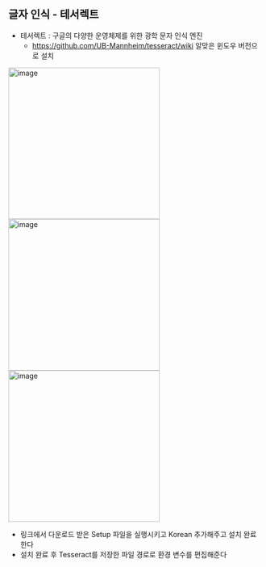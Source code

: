 ## 글자 인식 - 테서렉트

- 테서렉트 : 구글의 다양한 운영체제를 위한 광학 문자 인식 엔진
  - https://github.com/UB-Mannheim/tesseract/wiki 알맞은 윈도우 버전으로 설치

<img width="300" alt="image" src="https://github.com/namkidong98/SKT_FLY_AI_Challenger4/assets/113520117/10105432-717c-4afe-9b33-54e3ec4fda57">
<img width="300" alt="image" src="https://github.com/namkidong98/SKT_FLY_AI_Challenger4/assets/113520117/bd63ea8e-3faf-4bba-bc59-ebc5d0cc6236">
<img width="300" alt="image" src="https://github.com/namkidong98/SKT_FLY_AI_Challenger4/assets/113520117/6ee966e0-f699-4454-8054-da847dba1130">

- 링크에서 다운로드 받은 Setup 파일을 실행시키고 Korean 추가해주고 설치 완료한다
- 설치 완료 후 Tesseract를 저장한 파일 경로로 환경 변수를 편집해준다

<br>

